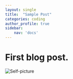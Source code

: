 ```yaml
---
layout: single
title:  "Sample Post"
categories: coding
author_profile: true
sidebar:
    nav: 'docs'
---
```


# First blog post.

![Self-picture](/Users/cheolmin/Documents/blog/cheolminlee0907-github-blog/cheolminlee0907.github.io/images/2022-07-08-first/Self-picture.jpg)
